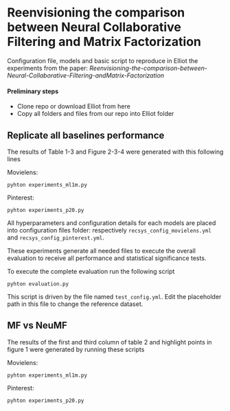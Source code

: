 # Reenvisioning the comparison between Neural Collaborative Filtering and Matrix Factorization

Configuration file, models and basic script to reproduce in Elliot the experiments from the paper: _Reenvisioning-the-comparison-between-Neural-Collaborative-Filtering-andMatrix-Factorization_

#### Preliminary steps

- Clone repo or download Elliot from here
- Copy all folders and files from our repo into Elliot folder

## Replicate all baselines performance

The results of Table 1-3 and Figure 2-3-4 were generated with this following lines

Movielens:

```pyhton
pyhton experiments_ml1m.py
```

Pinterest:

```pyhton
pyhton experiments_p20.py
```

All hyperparameters and configuration details for each models are placed into configuration files folder: respectively `recsys_config_movielens.yml` and `recsys_config_pinterest.yml`.

These experiments generate all needed files to execute the overall evaluation to receive all performance and statistical significance tests.

To execute the complete evaluation run the following script

```pyhton
pyhton evaluation.py
```

This script is driven by the file named `test_config.yml`. Edit the placeholder path in this file to change the reference dataset.

## MF vs NeuMF

The results of the first and third column of table 2 and highlight points in figure 1 were generated by running these scripts

Movielens:

```pyhton
pyhton experiments_ml1m.py
```

Pinterest:

```pyhton
pyhton experiments_p20.py
```


